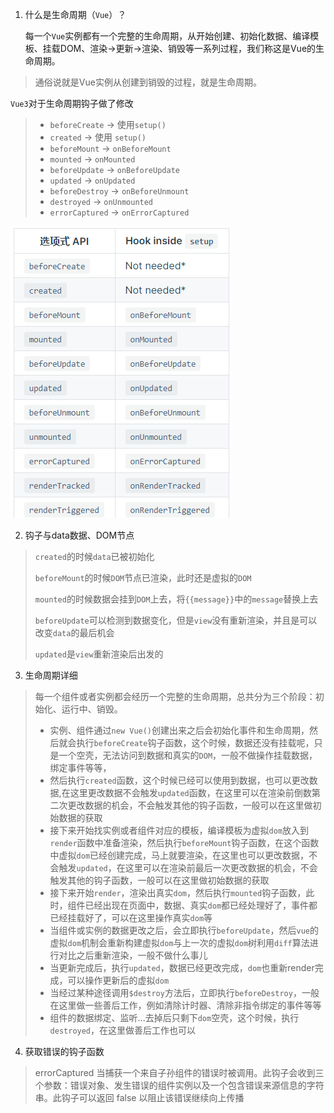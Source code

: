 1. 什么是生命周期（`Vue`）？

   每一个`Vue`实例都有一个完整的生命周期，从开始创建、初始化数据、编译模板、挂载DOM、渲染→更新→渲染、销毁等一系列过程，我们称这是Vue的生命周期。

> 通俗说就是Vue实例从创建到销毁的过程，就是生命周期。

   `Vue3`对于生命周期钩子做了修改

>  - `beforeCreate` -> 使用`setup()`
>  - `created` -> 使用 `setup()`
>  - `beforeMount` -> `onBeforeMount`
>  - `mounted` -> `onMounted`
>  - `beforeUpdate` -> `onBeforeUpdate`
>  - `updated` -> `onUpdated`
>  - `beforeDestroy` -> `onBeforeUnmount`
>  - `destroyed` -> `onUnmounted`
>  - `errorCaptured` -> `onErrorCaptured`

![image-20210504201055508](../imgs/vue3生命周期钩子.png)

2. 钩子与data数据、DOM节点

> `created`的时候`data`已被初始化
>
> `beforeMount`的时候`DOM`节点已渲染，此时还是虚拟的`DOM`
>
> `mounted`的时候数据会挂到`DOM`上去，将`{{message}}`中的`message`替换上去
>
> `beforeUpdate`可以检测到数据变化，但是`view`没有重新渲染，并且是可以改变`data`的最后机会
>
> `updated`是`view`重新渲染后出发的

3. 生命周期详细

> 每一个组件或者实例都会经历一个完整的生命周期，总共分为三个阶段：初始化、运行中、销毁。
>
> - 实例、组件通过`new Vue()`创建出来之后会初始化事件和生命周期，然后就会执行`beforeCreate`钩子函数，这个时候，数据还没有挂载呢，只是一个空壳，无法访问到数据和真实的`DOM`，一般不做操作挂载数据，绑定事件等等，
> - 然后执行`created`函数，这个时候已经可以使用到数据，也可以更改数据,在这里更改数据不会触发`updated`函数，在这里可以在渲染前倒数第二次更改数据的机会，不会触发其他的钩子函数，一般可以在这里做初始数据的获取
> - 接下来开始找实例或者组件对应的模板，编译模板为虚拟`dom`放入到`render`函数中准备渲染，然后执行`beforeMount`钩子函数，在这个函数中虚拟`dom`已经创建完成，马上就要渲染，在这里也可以更改数据，不会触发`updated`，在这里可以在渲染前最后一次更改数据的机会，不会触发其他的钩子函数，一般可以在这里做初始数据的获取
> - 接下来开始`render`，渲染出真实`dom`，然后执行`mounted`钩子函数，此时，组件已经出现在页面中，数据、真实`dom`都已经处理好了，事件都已经挂载好了，可以在这里操作真实`dom`等
> - 当组件或实例的数据更改之后，会立即执行`beforeUpdate`，然后`vue`的虚拟`dom`机制会重新构建虚拟`dom`与上一次的虚拟`dom`树利用`diff`算法进行对比之后重新渲染，一般不做什么事儿
> - 当更新完成后，执行`updated`，数据已经更改完成，`dom`也重新render完成，可以操作更新后的虚拟`dom`
> - 当经过某种途径调用`$destroy`方法后，立即执行`beforeDestroy`，一般在这里做一些善后工作，例如清除计时器、清除非指令绑定的事件等等
> - 组件的数据绑定、监听...去掉后只剩下`dom`空壳，这个时候，执行`destroyed`，在这里做善后工作也可以

4. 获取错误的钩子函数
> errorCaptured
> 当捕获一个来自子孙组件的错误时被调用。此钩子会收到三个参数：错误对象、发生错误的组件实例以及一个包含错误来源信息的字符串。此钩子可以返回 false 以阻止该错误继续向上传播

